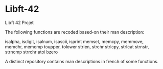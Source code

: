 # Libft-42
Libft 42 Projet

The following functions are recoded based-on their man description:

 isalpha, isdigit, isalnum, isascii, isprint 
 memset, memcpy, memmove, memchr, memcmp
 toupper, tolower
 strlen, strchr
 strlcpy, strlcat
 strnstr, strncmp
 strrchr
 atoi
 bzero

A distinct repository contains man descriptions in french of some functions.
